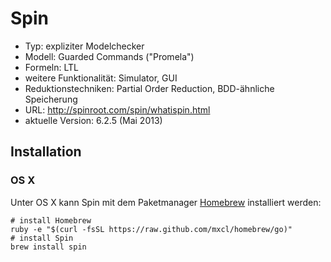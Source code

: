 # Spin

- Typ: expliziter Modelchecker
- Modell: Guarded Commands ("Promela")
- Formeln: LTL
- weitere Funktionalität: Simulator, GUI
- Reduktionstechniken: Partial Order Reduction, BDD-ähnliche Speicherung
- URL: http://spinroot.com/spin/whatispin.html
- aktuelle Version: 6.2.5 (Mai 2013)

## Installation

### OS X

Unter OS X kann Spin mit dem Paketmanager [Homebrew](http://brew.sh) installiert werden:

    # install Homebrew
    ruby -e "$(curl -fsSL https://raw.github.com/mxcl/homebrew/go)"
    # install Spin
    brew install spin
